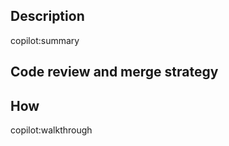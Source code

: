 ## Description

copilot:summary

## Code review and merge strategy

<!-- **Ship**: this pull request can be automatically merged and does not require code review -->
<!-- **Show**: this pull request can be auto-merged and a code review should be done post-merge -->
<!-- **Ask**: this pull request requires a code review before merge -->

## How

copilot:walkthrough

